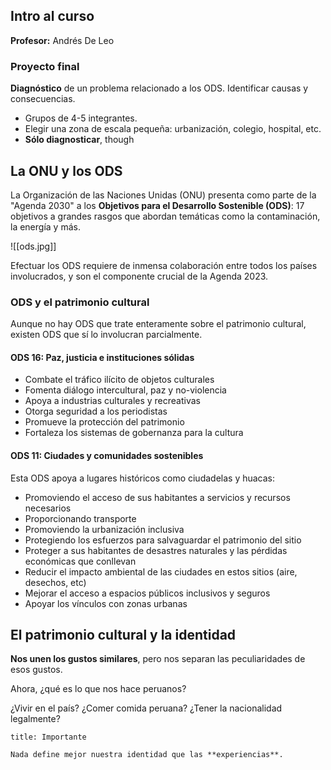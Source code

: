 ## Intro al curso

**Profesor:** Andrés De Leo

### Proyecto final

**Diagnóstico** de un problema relacionado a los ODS. Identificar causas y consecuencias.

- Grupos de 4-5 integrantes.
- Elegir una zona de escala pequeña: urbanización, colegio, hospital, etc.
- **Sólo diagnosticar**, though

## La ONU y los ODS

La Organización de las Naciones Unidas (ONU) presenta como parte de la "Agenda 2030" a los **Objetivos para el Desarrollo Sostenible (ODS)**: 17 objetivos a grandes rasgos que abordan temáticas como la contaminación, la energía y más.

![[ods.jpg]]

Efectuar los ODS requiere de inmensa colaboración entre todos los países involucrados, y son el componente crucial de la Agenda 2023.

### ODS y el patrimonio cultural

Aunque no hay ODS que trate enteramente sobre el patrimonio cultural, existen ODS que sí lo involucran parcialmente.

#### ODS 16: Paz, justicia e instituciones sólidas

- Combate el tráfico ilícito de objetos culturales
- Fomenta diálogo intercultural, paz y no-violencia
- Apoya a industrias culturales y recreativas
- Otorga seguridad a los periodistas
- Promueve la protección del patrimonio
- Fortaleza los sistemas de gobernanza para la cultura

#### ODS 11: Ciudades y comunidades sostenibles

Esta ODS apoya a lugares históricos como ciudadelas y huacas:

- Promoviendo el acceso de sus habitantes a servicios y recursos necesarios
- Proporcionando transporte
- Promoviendo la urbanización inclusiva
- Protegiendo los esfuerzos para salvaguardar el patrimonio del sitio
- Proteger a sus habitantes de desastres naturales y las pérdidas económicas que conllevan
- Reducir el impacto ambiental de las ciudades en estos sitios (aire, desechos, etc)
- Mejorar el acceso a espacios públicos inclusivos y seguros
- Apoyar los vínculos con zonas urbanas

## El patrimonio cultural y la identidad

**Nos unen los gustos similares**, pero nos separan las peculiaridades de esos gustos.

Ahora, ¿qué es lo que nos hace peruanos?

¿Vivir en el país? ¿Comer comida peruana? ¿Tener la nacionalidad legalmente?

```ad-important
title: Importante

Nada define mejor nuestra identidad que las **experiencias**.

```
